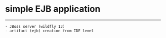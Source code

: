 # simple EJB application
--------------------------------

    - JBoss server (wildfly 13)
    - artifact (ejb) creation from IDE level
    